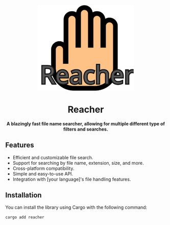 <div align=center>
  <img src="https://github.com/brodycritchlow/Reacher/blob/main/ReacherLogo.svg" alt="Reacher Logo" width="300">

  # Reacher
  **A blazingly fast file name searcher, allowing for multiple different type of filters and searches.**

</div>

## Features

- Efficient and customizable file search.
- Support for searching by file name, extension, size, and more.
- Cross-platform compatibility.
- Simple and easy-to-use API.
- Integration with [your language]'s file handling features.

## Installation

You can install the library using Cargo with the following command:

```bash
cargo add reacher
```



